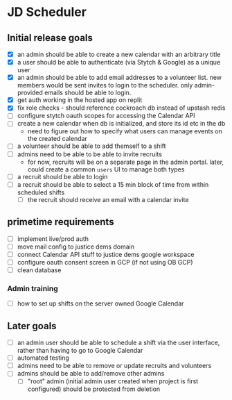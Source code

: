 # JD Scheduler

## Initial release goals

- [x] an admin should be able to create a new calendar with an arbitrary title
- [x] a user should be able to authenticate (via Stytch & Google) as a unique user
- [x] an admin should be able to add email addresses to a volunteer list. new members would be sent invites to login to the scheduler. only admin-provided emails should be able to login.
- [x] get auth working in the hosted app on replit
- [x] fix role checks - should reference cockroach db instead of upstash redis
- [ ] configure stytch oauth scopes for accessing the Calendar API
- [ ] create a new calendar when db is initialized, and store its id etc in the db
  - need to figure out how to specify what users can manage events on the created calendar
- [ ] a volunteer should be able to add themself to a shift
- [ ] admins need to be able to be able to invite recruits
  - for now, recruits will be on a separate page in the admin portal. later, could create a common `users` UI to manage both types
- [ ] a recruit should be able to login
- [ ] a recruit should be able to select a 15 min block of time from within scheduled shifts
  - [ ] the recruit should receive an email with a calendar invite

## primetime requirements

- [ ] implement live/prod auth
- [ ] move mail config to justice dems domain
- [ ] connect Calendar API stuff to justice dems google workspace
- [ ] configure oauth consent screen in GCP (if not using OB GCP)
- [ ] clean database

### Admin training

- [ ] how to set up shifts on the server owned Google Calendar

## Later goals

- [ ] an admin user should be able to schedule a shift via the user interface, rather than having to go to Google Calendar
- [ ] automated testing
- [ ] admins need to be able to remove or update recruits and volunteers
- [ ] admins should be able to add/remove other admins
  - [ ] "root" admin (initial admin user created when project is first configured) should be protected from deletion
